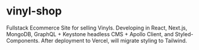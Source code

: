 # vinyl-shop
Fullstack Ecommerce Site for selling Vinyls. Developing in React, Next.js, MongoDB, GraphQL + Keystone headless CMS + Apollo Client, and Styled-Components. After deployment to Vercel, will migrate styling to Tailwind. 
